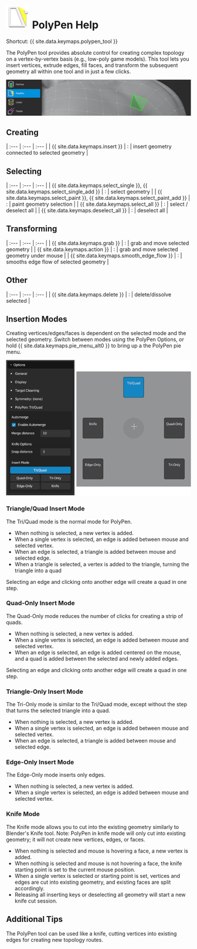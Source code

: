 # ![](polypen-icon.png) PolyPen Help

Shortcut: {{ site.data.keymaps.polypen_tool }}

The PolyPen tool provides absolute control for creating complex topology on a vertex-by-vertex basis (e.g., low-poly game models).
This tool lets you insert vertices, extrude edges, fill faces, and transform the subsequent geometry all within one tool and in just a few clicks.

![](help_polypen.png)

## Creating


| :--- | :--- | :--- |
| {{ site.data.keymaps.insert }} | : | insert geometry connected to selected geometry |

## Selecting


| :--- | :--- | :--- |
| {{ site.data.keymaps.select_single }}, {{ site.data.keymaps.select_single_add }} | : | select geometry |
| {{ site.data.keymaps.select_paint }}, {{ site.data.keymaps.select_paint_add }}   | : | paint geometry selection |
| {{ site.data.keymaps.select_all }}                       | : | select / deselect all |
| {{ site.data.keymaps.deselect_all }}                     | : | deselect all |


## Transforming


| :--- | :--- | :--- |
| {{ site.data.keymaps.grab }}             | : | grab and move selected geometry |
| {{ site.data.keymaps.action }}           | : | grab and move selected geometry under mouse |
| {{ site.data.keymaps.smooth_edge_flow }} | : | smooths edge flow of selected geometry |

## Other


| :--- | :--- | :--- |
| {{ site.data.keymaps.delete }} | : | delete/dissolve selected |


## Insertion Modes

Creating vertices/edges/faces is dependent on the selected mode and the selected geometry.
Switch between modes using the PolyPen Options, or hold {{ site.data.keymaps.pie_menu_alt0 }} to bring up a the PolyPen pie menu.

![](help_polypen_modes_options_pie.png)



### Triangle/Quad Insert Mode

The Tri/Quad mode is the normal mode for PolyPen.

- When nothing is selected, a new vertex is added.
- When a single vertex is selected, an edge is added between mouse and selected vertex.
- When an edge is selected, a triangle is added between mouse and selected edge.
- When a triangle is selected, a vertex is added to the triangle, turning the triangle into a quad

Selecting an edge and clicking onto another edge will create a quad in one step.

### Quad-Only Insert Mode

The Quad-Only mode reduces the number of clicks for creating a strip of quads.

- When nothing is selected, a new vertex is added.
- When a single vertex is selected, an edge is added between mouse and selected vertex.
- When an edge is selected, an edge is added centered on the mouse, and a quad is added between the selected and newly added edges.

Selecting an edge and clicking onto another edge will create a quad in one step.

### Triangle-Only Insert Mode

The Tri-Only mode is similar to the Tri/Quad mode, except without the step that turns the selected triangle into a quad.

- When nothing is selected, a new vertex is added.
- When a single vertex is selected, an edge is added between mouse and selected vertex.
- When an edge is selected, a triangle is added between mouse and selected edge.

### Edge-Only Insert Mode

The Edge-Only mode inserts only edges.

- When nothing is selected, a new vertex is added.
- When a single vertex is selected, an edge is added between mouse and selected vertex.

### Knife Mode

The Knife mode allows you to cut into the existing geometry similarly to Blender's Knife tool.
Note: PolyPen in knife mode will only cut into existing geometry; it will not create new vertices, edges, or faces.

- When nothing is selected and mouse is hovering a face, a new vertex is added.
- When nothing is selected and mouse is not hovering a face, the knife starting point is set to the current mouse position.
- When a single vertex is selected or starting point is set, vertices and edges are cut into existing geometry, and existing faces are split accordingly.
- Releasing all inserting keys or deselecting all geometry will start a new knife cut session.


## Additional Tips

The PolyPen tool can be used like a knife, cutting vertices into existing edges for creating new topology routes.